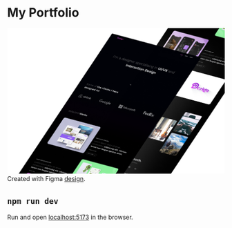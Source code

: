 # My Portfolio
![Banner](src/assets/banner.png)
Created with Figma [design](https://www.figma.com/file/ADli2qDHYkPIE8o9USO0cW/Portfolio-(Community)?node-id=2%3A339).  

## `npm run dev`
Run and open [localhost:5173](http://localhost:5173) in the browser.
